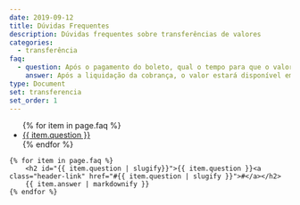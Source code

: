 ```yaml
---
date: 2019-09-12
title: Dúvidas Frequentes
description: Dúvidas frequentes sobre transferências de valores
categories:
  - transferência
faq:
  - question: Após o pagamento do boleto, qual o tempo para que o valor esteja disponível em minha conta?
    answer: Após a liquidação da cobrança, o valor estará disponível em sua conta para transferência em 1 dia útil. Antes deste período, o valor aparecerá no seu extrato financeiro como "lançamentos futuros".
type: Document
set: transferencia
set_order: 1
---
```



<section class="faq">
	<ul>
		{% for item in page.faq %}
			<li><a href="#{{ item.question | slugify }}">{{ item.question }}</a></li>
		{% endfor %}
	</ul>

	{% for item in page.faq %}
		<h2 id="{{ item.question | slugify}}">{{ item.question }}<a class="header-link" href="#{{ item.question | slugify }}">#</a></h2>
		{{ item.answer | markdownify }}
	{% endfor %}
</section>
